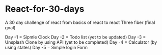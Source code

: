 # React-for-30-days

A 30 day challenge of react 
from basics of react to react Three fiber (final goal)

Day -1 = Sipmle Clock
Day -2 = Todo list (yet to be updated)
Day -3 = Unsplash Clone by using API (yet to be completed)
Day -4 = Calculator (by using states)
Day -5 = Simple login Form  
